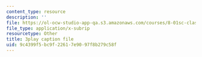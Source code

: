```yaml
---
content_type: resource
description: ''
file: https://ol-ocw-studio-app-qa.s3.amazonaws.com/courses/8-01sc-classical-mechanics-fall-2016/9c4399f5bc9f22617e9097f8b279c58f_L5jhg4q1Xvo.srt
file_type: application/x-subrip
resourcetype: Other
title: 3play caption file
uid: 9c4399f5-bc9f-2261-7e90-97f8b279c58f
---
```

